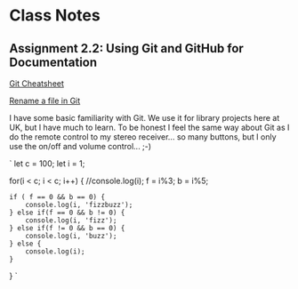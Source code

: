 # Class Notes

## Assignment 2.2:  Using Git and GitHub for Documentation

[Git Cheatsheet](https://education.github.com/git-cheat-sheet-education.pdf)

[Rename a file in Git](https://docs.github.com/en/repositories/working-with-files/managing-files/renaming-a-file)

I have some basic familiarity with Git. We use it for library projects here at UK, but I have much to learn. To be honest I feel the same way about Git as I do the remote control to my stereo receiver... so many buttons, but I only use the on/off and volume control... ;-)


`
let c = 100;
let i = 1;

for(i < c; i < c; i++)  {
    //console.log(i);
    f = i%3;
    b = i%5;
        
    if ( f == 0 && b == 0) {
        console.log(i, 'fizzbuzz');
    } else if(f == 0 && b != 0) {
        console.log(i, 'fizz');
    } else if(f != 0 && b == 0) {
        console.log(i, 'buzz');
    } else {
        console.log(i);
    }
}
`
